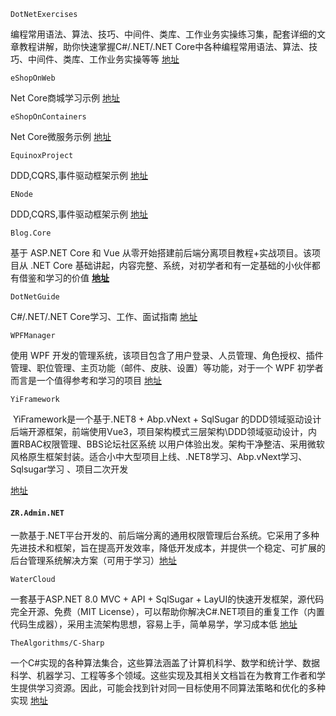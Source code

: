 `DotNetExercises`

编程常用语法、算法、技巧、中间件、类库、工作业务实操练习集，配套详细的文章教程讲解，助你快速掌握C#/.NET/.NET Core中各种编程常用语法、算法、技巧、中间件、类库、工作业务实操等等  [地址](https://github.com/YSGStudyHards/DotNetExercises)

`eShopOnWeb`

Net Core商城学习示例 [地址](https://github.com/dotnet-architecture/eShopOnWeb)

`eShopOnContainers`

Net Core微服务示例 [地址](https://github.com/dotnet-architecture/eShopOnContainers)

`EquinoxProject`

DDD,CQRS,事件驱动框架示例 [地址](https://github.com/EduardoPires/EquinoxProject)

`ENode`

DDD,CQRS,事件驱动框架示例 [地址](https://github.com/tangxuehua/enode)

`Blog.Core`

基于 ASP.NET Core 和 Vue 从零开始搭建前后端分离项目教程+实战项目。该项目从 .NET Core 基础讲起，内容完整、系统，对初学者和有一定基础的小伙伴都有借鉴和学习的价值 **[地址](https://github.com/anjoy8/Blog.Core)**

`DotNetGuide`

C#/.NET/.NET Core学习、工作、面试指南 [地址](https://github.com/YSGStudyHards/DotNetGuide)

`WPFManager`

使用 WPF 开发的管理系统，该项目包含了用户登录、人员管理、角色授权、插件管理、职位管理、主页功能（邮件、皮肤、设置）等功能，对于一个 WPF 初学者而言是一个值得参考和学习的项目  [地址](https://github.com/straw-git/WPFManager)

`YiFramework`

 YiFramework是一个基于.NET8 + Abp.vNext + SqlSugar 的DDD领域驱动设计后端开源框架，前端使用Vue3，项目架构模式三层架构\DDD领域驱动设计，内置RBAC权限管理、BBS论坛社区系统 以用户体验出发。架构干净整洁、采用微软风格原生框架封装。适合小中大型项目上线、.NET8学习、Abp.vNext学习、Sqlsugar学习 、项目二次开发

[地址](https://gitee.com/ccnetcore/Yi)

#### `ZR.Admin.NET`

一款基于.NET平台开发的、前后端分离的通用权限管理后台系统。它采用了多种先进技术和框架，旨在提高开发效率，降低开发成本，并提供一个稳定、可扩展的后台管理系统解决方案（可用于学习）[地址](https://gitee.com/izory/ZrAdminNetCore)

`WaterCloud`

一套基于ASP.NET 8.0 MVC + API + SqlSugar + LayUI的快速开发框架，源代码完全开源、免费（MIT License），可以帮助你解决C#.NET项目的重复工作（内置代码生成器），采用主流架构思想，容易上手，简单易学，学习成本低   [地址](https://gitee.com/qian_wei_hong/WaterCloud)

`TheAlgorithms/C-Sharp`

一个C#实现的各种算法集合，这些算法涵盖了计算机科学、数学和统计学、数据科学、机器学习、工程等多个领域。这些实现及其相关文档旨在为教育工作者和学生提供学习资源。因此，可能会找到针对同一目标使用不同算法策略和优化的多种实现 [地址](https://github.com/TheAlgorithms/C-Sharp)

